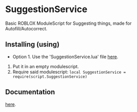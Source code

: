 # SuggestionService
Basic ROBLOX ModuleScript for Suggesting things, made for Autofill/Autocorrect. 

## Installing (using)
 * Option 1. Use the 'SuggestionService.lua' file [here]().
1. Put it in an empty modulescript.
2. Require said modulescript: ```local SuggestionService = require(script.SuggestionService)```

## Documentation
[here](https://github.com/clonedsource/SuggestionService/wiki).

